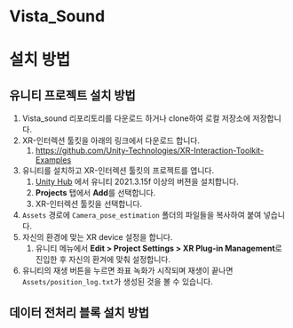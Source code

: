 # Vista_Sound

# 설치 방법

## 유니티 프로젝트 설치 방법

1. Vista_sound 리포리토리를 다운로드 하거나 clone하여 로컬 저장소에 저장합니다.
2. XR-인터렉션 툴킷을 아래의 링크에서 다운로드 합니다.
    1. https://github.com/Unity-Technologies/XR-Interaction-Toolkit-Examples
4. 유니티를 설치하고 XR-인터렉션 툴킷의 프로젝트를 엽니다.
    1. [Unity Hub](https://unity3d.com/get-unity/download) 에서 유니티 2021.3.15f 이상의 버젼을 설치합니다.
    1.  **Projects** 탭에서 **Add**를 선택합니다.
    1. XR-인터렉션 툴킷을 선택합니다.
5. `Assets` 경로에 `Camera_pose_estimation` 폴더의 파일들을 복사하여 붙여 넣습니다.
6. 자신의 환경에 맞는 XR device 설정을 합니다.
    1. 유니티 메뉴에서 **Edit &gt; Project Settings &gt; XR Plug-in Management**로 진입한 후 자신의 환겨에 맞춰 설정합니다.
7. 유니티의 재생 버튼을 누르면 좌표 녹화가 시작되며 재생이 끝나면 `Assets/position_log.txt`가 생성된 것을 볼 수 있습니다.

## 데이터 전처리 블록 설치 방법

